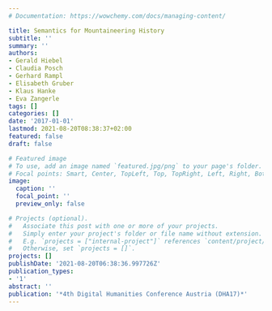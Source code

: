 ```yaml
---
# Documentation: https://wowchemy.com/docs/managing-content/

title: Semantics for Mountaineering History
subtitle: ''
summary: ''
authors:
- Gerald Hiebel
- Claudia Posch
- Gerhard Rampl
- Elisabeth Gruber
- Klaus Hanke
- Eva Zangerle
tags: []
categories: []
date: '2017-01-01'
lastmod: 2021-08-20T08:38:37+02:00
featured: false
draft: false

# Featured image
# To use, add an image named `featured.jpg/png` to your page's folder.
# Focal points: Smart, Center, TopLeft, Top, TopRight, Left, Right, BottomLeft, Bottom, BottomRight.
image:
  caption: ''
  focal_point: ''
  preview_only: false

# Projects (optional).
#   Associate this post with one or more of your projects.
#   Simply enter your project's folder or file name without extension.
#   E.g. `projects = ["internal-project"]` references `content/project/deep-learning/index.md`.
#   Otherwise, set `projects = []`.
projects: []
publishDate: '2021-08-20T06:38:36.997726Z'
publication_types:
- '1'
abstract: ''
publication: '*4th Digital Humanities Conference Austria (DHA17)*'
---
```

